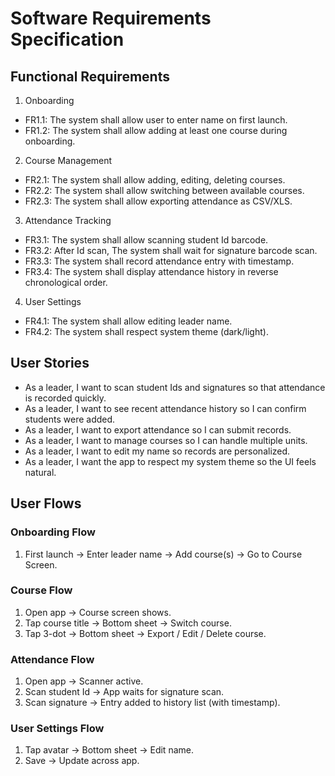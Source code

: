 # Software Requirements Specification 

## Functional Requirements

1. Onboarding

- FR1.1: The system shall allow user to enter name on first launch.
- FR1.2: The system shall allow adding at least one course during onboarding.

2. Course Management

- FR2.1: The system shall allow adding, editing, deleting courses.
- FR2.2: The system shall allow switching between available courses.
- FR2.3: The system shall allow exporting attendance as CSV/XLS.

3. Attendance Tracking

- FR3.1: The system shall allow scanning student Id barcode.
- FR3.2: After Id scan, The system shall wait for signature barcode scan.
- FR3.3: The system shall record attendance entry with timestamp.
- FR3.4: The system shall display attendance history in reverse chronological order.

4. User Settings

- FR4.1: The system shall allow editing leader name.
- FR4.2: The system shall respect system theme (dark/light).

## User Stories

* As a leader, I want to scan student Ids and signatures so that attendance is recorded quickly.
* As a leader, I want to see recent attendance history so I can confirm students were added.
* As a leader, I want to export attendance so I can submit records.
* As a leader, I want to manage courses so I can handle multiple units.
* As a leader, I want to edit my name so records are personalized.
* As a leader, I want the app to respect my system theme so the UI feels natural.

## User Flows

### Onboarding Flow

1. First launch → Enter leader name → Add course(s) → Go to Course Screen.

### Course Flow

1. Open app → Course screen shows.
2. Tap course title → Bottom sheet → Switch course.
3. Tap 3-dot → Bottom sheet → Export / Edit / Delete course.

### Attendance Flow

1. Open app → Scanner active.
2. Scan student Id → App waits for signature scan.
3. Scan signature → Entry added to history list (with timestamp).

### User Settings Flow

1. Tap avatar → Bottom sheet → Edit name.
2. Save → Update across app.
